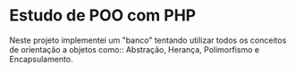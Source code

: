 # Estudo de POO com PHP

Neste projeto implementei um "banco" tentando utilizar todos os conceitos de orientação a objetos como:: Abstração, Herança, Polimorfismo e Encapsulamento.

